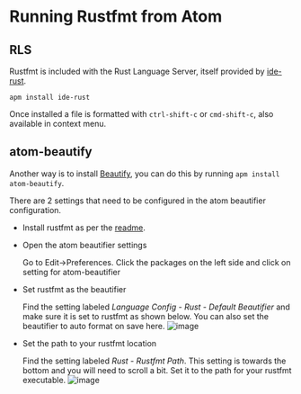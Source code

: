 # Running Rustfmt from Atom

## RLS

Rustfmt is included with the Rust Language Server, itself provided by [ide-rust](https://atom.io/packages/ide-rust).

`apm install ide-rust`

Once installed a file is formatted with `ctrl-shift-c` or `cmd-shift-c`, also available in context menu.

## atom-beautify

Another way is to install [Beautify](https://atom.io/packages/atom-beautify), you
can do this by running `apm install atom-beautify`.

There are 2 settings that need to be configured in the atom beautifier configuration.

-  Install rustfmt as per the [readme](README.md).
-  Open the atom beautifier settings

   Go to Edit->Preferences. Click the packages on the left side and click on setting for atom-beautifier

-  Set rustfmt as the beautifier

   Find the setting labeled *Language Config - Rust - Default Beautifier* and make sure it is set to rustfmt as shown below. You can also set the beautifier to auto format on save here.
![image](https://cloud.githubusercontent.com/assets/6623285/11147685/c8ade16c-8a3d-11e5-9da5-bd3d998d97f9.png)

-  Set the path to your rustfmt location

   Find the setting labeled *Rust - Rustfmt Path*. This setting is towards the bottom and you will need to scroll a bit. Set it to the path for your rustfmt executable.
![image](https://cloud.githubusercontent.com/assets/6623285/11147718/f4d10224-8a3d-11e5-9f69-9e900cbe0278.png)
